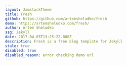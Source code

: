 ```yaml
---
layout: JamstackTheme
title: Fresh
github: https://github.com/artemsheludko/fresh
demo: https://artemsheludko.com/fresh/
author: Artem Sheludko
ssg: Jekyll
date: 2017-04-03T13:25:22.000Z
description: Fresh is a free blog template for Jekyll
stale: true
disabled: true
disabled_reason: error checking demo url
---
```

